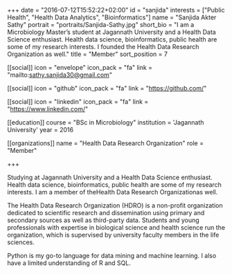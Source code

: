 +++
date = "2016-07-12T15:52:22+02:00"
id = "sanjida"
interests = ["Public Health", "Health Data Analytics", "Bioinformatics"]
name = "Sanjida Akter Sathy"
portrait = "portraits/Sanjida-Sathy.jpg"
short_bio = "I am a Microbiology Master’s student at Jagannath University and a Health Data Science enthusiast. Health data science, bioinformatics, public health are some of my research interests. I founded the Health Data Research Organization as well."
title = "Member"
sort_position = 7

[[social]]
    icon = "envelope"
    icon_pack = "fa"
    link = "mailto:sathy.sanjida30@gmail.com"

[[social]]
    icon = "github"
    icon_pack = "fa"
    link = "https://github.com/"

[[social]]
    icon = "linkedin"
    icon_pack = "fa"
    link = "https://www.linkedin.com/"

[[education]]
    course = "BSc in Microbiology"
    institution = 'Jagannath University'
    year = 2016

[[organizations]]
    name = "Health Data Research Organization"
    role = "Member"

+++

Studying at Jagannath University and a Health Data Science enthusiast. Health data science, bioinformatics, public health are some of my research interests. I am a member of theHealth Data Research Organizationas well.

The Health Data Research Organization (HDRO) is a non-profit organization dedicated to scientific research and dissemination
using primary and secondary sources as well as third-party data. Students and
young professionals with expertise in biological science and health science run the organization, which is supervised by university faculty members in the life sciences.

Python is my go-to language for data mining and machine learning. I also have a limited understanding of R and SQL.
